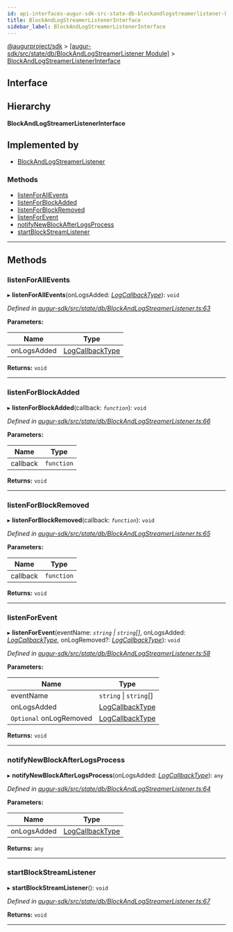 ```yaml
---
id: api-interfaces-augur-sdk-src-state-db-blockandlogstreamerlistener-blockandlogstreamerlistenerinterface
title: BlockAndLogStreamerListenerInterface
sidebar_label: BlockAndLogStreamerListenerInterface
---
```


[@augurproject/sdk](api-readme.md) > [[augur-sdk/src/state/db/BlockAndLogStreamerListener Module]](api-modules-augur-sdk-src-state-db-blockandlogstreamerlistener-module.md) > [BlockAndLogStreamerListenerInterface](api-interfaces-augur-sdk-src-state-db-blockandlogstreamerlistener-blockandlogstreamerlistenerinterface.md)

## Interface

## Hierarchy

**BlockAndLogStreamerListenerInterface**

## Implemented by

* [BlockAndLogStreamerListener](api-classes-augur-sdk-src-state-db-blockandlogstreamerlistener-blockandlogstreamerlistener.md)

### Methods

* [listenForAllEvents](api-interfaces-augur-sdk-src-state-db-blockandlogstreamerlistener-blockandlogstreamerlistenerinterface.md#listenforallevents)
* [listenForBlockAdded](api-interfaces-augur-sdk-src-state-db-blockandlogstreamerlistener-blockandlogstreamerlistenerinterface.md#listenforblockadded)
* [listenForBlockRemoved](api-interfaces-augur-sdk-src-state-db-blockandlogstreamerlistener-blockandlogstreamerlistenerinterface.md#listenforblockremoved)
* [listenForEvent](api-interfaces-augur-sdk-src-state-db-blockandlogstreamerlistener-blockandlogstreamerlistenerinterface.md#listenforevent)
* [notifyNewBlockAfterLogsProcess](api-interfaces-augur-sdk-src-state-db-blockandlogstreamerlistener-blockandlogstreamerlistenerinterface.md#notifynewblockafterlogsprocess)
* [startBlockStreamListener](api-interfaces-augur-sdk-src-state-db-blockandlogstreamerlistener-blockandlogstreamerlistenerinterface.md#startblockstreamlistener)

---

## Methods

<a id="listenforallevents"></a>

###  listenForAllEvents

▸ **listenForAllEvents**(onLogsAdded: *[LogCallbackType](api-modules-augur-sdk-src-state-db-blockandlogstreamerlistener-module.md#logcallbacktype)*): `void`

*Defined in [augur-sdk/src/state/db/BlockAndLogStreamerListener.ts:63](https://github.com/AugurProject/augur/blob/304ca83772/packages/augur-sdk/src/state/db/BlockAndLogStreamerListener.ts#L63)*

**Parameters:**

| Name | Type |
| ------ | ------ |
| onLogsAdded | [LogCallbackType](api-modules-augur-sdk-src-state-db-blockandlogstreamerlistener-module.md#logcallbacktype) |

**Returns:** `void`

___
<a id="listenforblockadded"></a>

###  listenForBlockAdded

▸ **listenForBlockAdded**(callback: *`function`*): `void`

*Defined in [augur-sdk/src/state/db/BlockAndLogStreamerListener.ts:66](https://github.com/AugurProject/augur/blob/304ca83772/packages/augur-sdk/src/state/db/BlockAndLogStreamerListener.ts#L66)*

**Parameters:**

| Name | Type |
| ------ | ------ |
| callback | `function` |

**Returns:** `void`

___
<a id="listenforblockremoved"></a>

###  listenForBlockRemoved

▸ **listenForBlockRemoved**(callback: *`function`*): `void`

*Defined in [augur-sdk/src/state/db/BlockAndLogStreamerListener.ts:65](https://github.com/AugurProject/augur/blob/304ca83772/packages/augur-sdk/src/state/db/BlockAndLogStreamerListener.ts#L65)*

**Parameters:**

| Name | Type |
| ------ | ------ |
| callback | `function` |

**Returns:** `void`

___
<a id="listenforevent"></a>

###  listenForEvent

▸ **listenForEvent**(eventName: *`string` \| `string`[]*, onLogsAdded: *[LogCallbackType](api-modules-augur-sdk-src-state-db-blockandlogstreamerlistener-module.md#logcallbacktype)*, onLogRemoved?: *[LogCallbackType](api-modules-augur-sdk-src-state-db-blockandlogstreamerlistener-module.md#logcallbacktype)*): `void`

*Defined in [augur-sdk/src/state/db/BlockAndLogStreamerListener.ts:58](https://github.com/AugurProject/augur/blob/304ca83772/packages/augur-sdk/src/state/db/BlockAndLogStreamerListener.ts#L58)*

**Parameters:**

| Name | Type |
| ------ | ------ |
| eventName | `string` \| `string`[] |
| onLogsAdded | [LogCallbackType](api-modules-augur-sdk-src-state-db-blockandlogstreamerlistener-module.md#logcallbacktype) |
| `Optional` onLogRemoved | [LogCallbackType](api-modules-augur-sdk-src-state-db-blockandlogstreamerlistener-module.md#logcallbacktype) |

**Returns:** `void`

___
<a id="notifynewblockafterlogsprocess"></a>

###  notifyNewBlockAfterLogsProcess

▸ **notifyNewBlockAfterLogsProcess**(onLogsAdded: *[LogCallbackType](api-modules-augur-sdk-src-state-db-blockandlogstreamerlistener-module.md#logcallbacktype)*): `any`

*Defined in [augur-sdk/src/state/db/BlockAndLogStreamerListener.ts:64](https://github.com/AugurProject/augur/blob/304ca83772/packages/augur-sdk/src/state/db/BlockAndLogStreamerListener.ts#L64)*

**Parameters:**

| Name | Type |
| ------ | ------ |
| onLogsAdded | [LogCallbackType](api-modules-augur-sdk-src-state-db-blockandlogstreamerlistener-module.md#logcallbacktype) |

**Returns:** `any`

___
<a id="startblockstreamlistener"></a>

###  startBlockStreamListener

▸ **startBlockStreamListener**(): `void`

*Defined in [augur-sdk/src/state/db/BlockAndLogStreamerListener.ts:67](https://github.com/AugurProject/augur/blob/304ca83772/packages/augur-sdk/src/state/db/BlockAndLogStreamerListener.ts#L67)*

**Returns:** `void`

___

